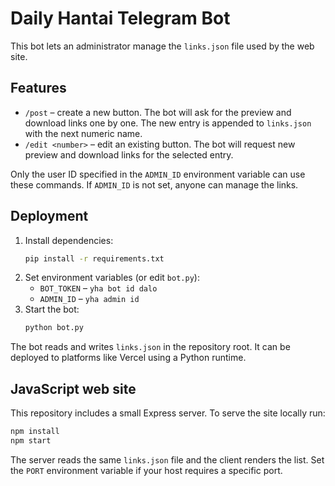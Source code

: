 # Daily Hantai Telegram Bot

This bot lets an administrator manage the `links.json` file used by the web site.

## Features

- `/post` – create a new button. The bot will ask for the preview and download
  links one by one. The new entry is appended to `links.json` with the next
  numeric name.
- `/edit <number>` – edit an existing button. The bot will request new preview
  and download links for the selected entry.

Only the user ID specified in the `ADMIN_ID` environment variable can use these
commands. If `ADMIN_ID` is not set, anyone can manage the links.

## Deployment

1. Install dependencies:
   ```bash
   pip install -r requirements.txt
   ```
2. Set environment variables (or edit `bot.py`):
   - `BOT_TOKEN` – `yha bot id dalo`
   - `ADMIN_ID` – `yha admin id`
3. Start the bot:
   ```bash
   python bot.py
   ```

The bot reads and writes `links.json` in the repository root. It can be
deployed to platforms like Vercel using a Python runtime.

## JavaScript web site

This repository includes a small Express server. To serve the site locally run:

```bash
npm install
npm start
```

The server reads the same `links.json` file and the client renders the list. Set the `PORT` environment variable if your host requires a specific port.
